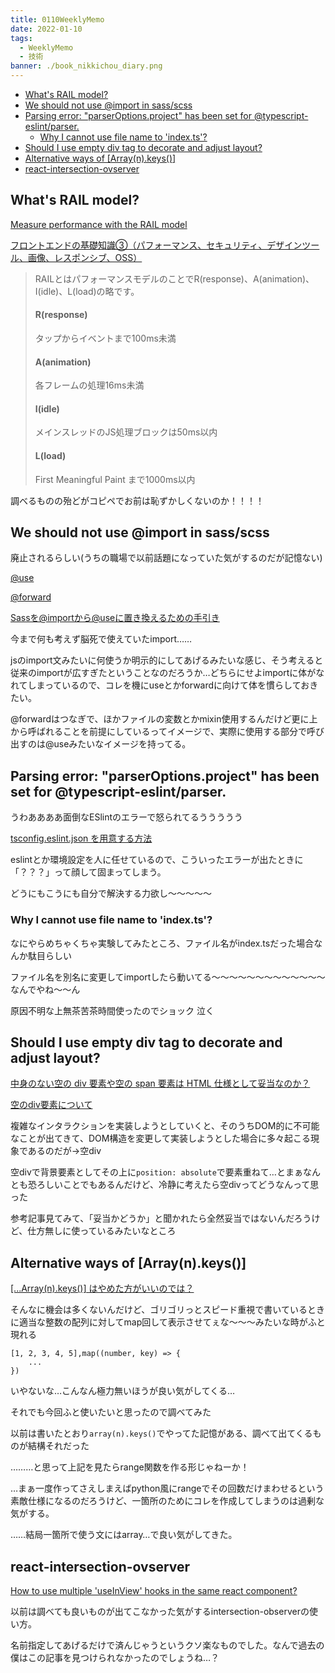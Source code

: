```yaml
---
title: 0110WeeklyMemo
date: 2022-01-10
tags:
  - WeeklyMemo
  - 技術
banner: ./book_nikkichou_diary.png
---
```


- [What's RAIL model?](#whats-rail-model)
- [We should not use @import in sass/scss](#we-should-not-use-import-in-sassscss)
- [Parsing error: "parserOptions.project" has been set for @typescript-eslint/parser.](#parsing-error-parseroptionsproject-has-been-set-for-typescript-eslintparser)
  - [Why I cannot use file name to 'index.ts'?](#why-i-cannot-use-file-name-to-indexts)
- [Should I use empty div tag to decorate and adjust layout?](#should-i-use-empty-div-tag-to-decorate-and-adjust-layout)
- [Alternative ways of \[Array(n).keys()\]](#alternative-ways-of-arraynkeys)
- [react-intersection-ovserver](#react-intersection-ovserver)

## What's RAIL model?

[Measure performance with the RAIL model](https://web.dev/rail/)

[フロントエンドの基礎知識③（パフォーマンス、セキュリティ、デザインツール、画像、レスポンシブ、OSS）](https://zenn.dev/mmomm/articles/8dddc19f7ca786025417#:~:text=%E3%81%AB%E3%81%A4%E3%81%84%E3%81%A6%E3%81%AE%E8%A8%98%E4%BA%8B-,RAIL,-RAIL%E3%81%A8%E3%81%AF)

> RAILとはパフォーマンスモデルのことでR(response)、A(animation)、I(idle)、L(load)の略です。
>
> #### R(response)
>
> タップからイベントまで100ms未満
>
> #### A(animation)
>
> 各フレームの処理16ms未満
>
> #### I(idle)
>
> メインスレッドのJS処理ブロックは50ms以内
>
> #### L(load)
>
> First Meaningful Paint まで1000ms以内

調べるものの殆どがコピペでお前は恥ずかしくないのか！！！！

## We should not use @import in sass/scss

廃止されるらしい(うちの職場で以前話題になっていた気がするのだが記憶ない)

[@use](https://sass-lang.com/documentation/at-rules/use)

[@forward](https://sass-lang.com/documentation/at-rules/forward)

[Sassを@importから@useに置き換えるための手引き](https://kojika17.com/2020/05/next-generation-sass-module-system.html)

今まで何も考えず脳死で使えていたimport……

jsのimport文みたいに何使うか明示的にしてあげるみたいな感じ、そう考えると従来のimportが広すぎたということなのだろうか…どちらにせよimportに体がなれてしまっているので、コレを機にuseとかforwardに向けて体を慣らしておきたい。

@forwardはつなぎで、ほかファイルの変数とかmixin使用するんだけど更に上から呼ばれることを前提にしているってイメージで、実際に使用する部分で呼び出すのは@useみたいなイメージを持ってる。

## Parsing error: \"parserOptions.project\" has been set for @typescript-eslint/parser.

うわああああ面倒なESlintのエラーで怒られてるううううう

[tsconfig.eslint.json を用意する方法](https://k5-n.com/parser-options-project-has-been-set-for-typescript-eslint-parser/#:~:text=%E3%81%9B%E3%82%93%E3%81%A7%E3%81%97%E3%81%9F%E3%80%82-,tsconfig.eslint.json%20%E3%82%92%E7%94%A8%E6%84%8F%E3%81%99%E3%82%8B%E6%96%B9%E6%B3%95,-tsconfig.json%20%E3%82%92)

eslintとか環境設定を人に任せているので、こういったエラーが出たときに「？？？」って顔して固まってしまう。

どうにもこうにも自分で解決する力欲し〜〜〜〜〜

### Why I cannot use file name to 'index.ts'?

なにやらめちゃくちゃ実験してみたところ、ファイル名がindex.tsだった場合なんか駄目らしい

ファイル名を別名に変更してimportしたら動いてる〜〜〜〜〜〜〜〜〜〜〜〜〜なんでやね〜〜ん

原因不明な上無茶苦茶時間使ったのでショック 泣く

## Should I use empty div tag to decorate and adjust layout?

[中身のない空の div 要素や空の span 要素は HTML 仕様として妥当なのか？](https://dskd.jp/archives/112.html)

[空のdiv要素について](https://blog.uhy.ooo/entry/2021-09-07/empty-div/)

複雑なインタラクションを実装しようとしていくと、そのうちDOM的に不可能なことが出てきて、DOM構造を変更して実装しようとした場合に多々起こる現象であるのだが→空div

空divで背景要素としてその上に`position: absolute`で要素重ねて…とまぁなんとも恐ろしいことでもあるんだけど、冷静に考えたら空divってどうなんって思った

参考記事見てみて、「妥当かどうか」と聞かれたら全然妥当ではないんだろうけど、仕方無しに使っているみたいなところ

## Alternative ways of [Array(n).keys()]

[[...Array(n).keys()] はやめた方がいいのでは？](https://zenn.dev/uhyo/articles/array-n-keys-yamero)

そんなに機会は多くないんだけど、ゴリゴリっとスピード重視で書いているときに適当な整数の配列に対してmap回して表示させてぇな〜〜〜みたいな時がふと現れる

```react
[1, 2, 3, 4, 5],map((number, key) => {
	...
})
```

いやないな…こんなん極力無いほうが良い気がしてくる…

それでも今回ふと使いたいと思ったので調べてみた

以前は書いたとおり`array(n).keys()`でやってた記憶がある、調べて出てくるものが結構それだった

………と思って上記を見たらrange関数を作る形じゃねーか！

…まぁ一度作ってさえしまえばpython風にrangeでその回数だけまわせるという素敵仕様になるのだろうけど、一箇所のためにコレを作成してしまうのは過剰な気がする。

……結局一箇所で使う文にはarray…で良い気がしてきた。

## react-intersection-ovserver

[How to use multiple 'useInView' hooks in the same react component?](https://stackoverflow.com/questions/64320816/how-to-use-multiple-useinview-hooks-in-the-same-react-component)

以前は調べても良いものが出てこなかった気がするintersection-observerの使い方。

名前指定してあげるだけで済んじゃうというクソ楽なものでした。なんで過去の僕はこの記事を見つけられなかったのでしょうね…？

